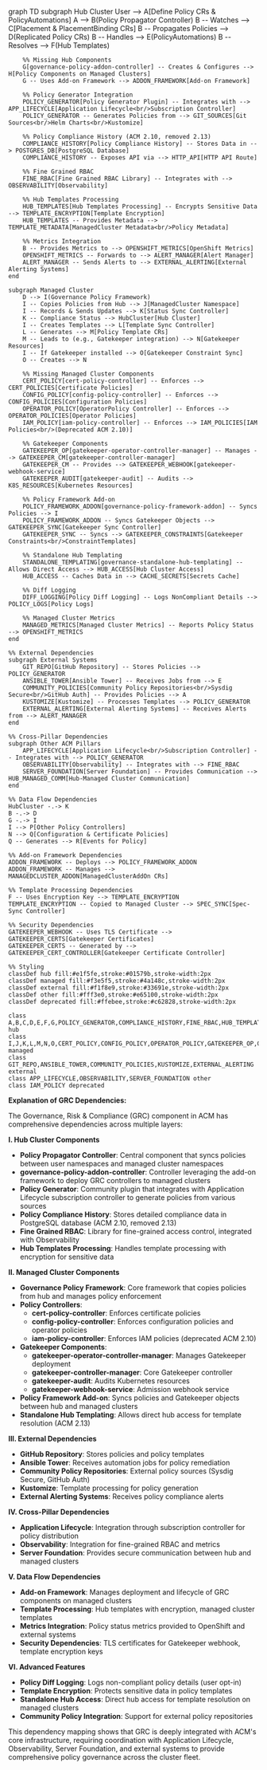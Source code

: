 graph TD
    subgraph Hub Cluster
        User --> A[Define Policy CRs & PolicyAutomations]
        A --> B(Policy Propagator Controller)
        B -- Watches --> C[Placement & PlacementBinding CRs]
        B -- Propagates Policies --> D(Replicated Policy CRs)
        B -- Handles --> E(PolicyAutomations)
        B -- Resolves --> F(Hub Templates)
        
        %% Missing Hub Components
        G[governance-policy-addon-controller] -- Creates & Configures --> H[Policy Components on Managed Clusters]
        G -- Uses Add-on Framework --> ADDON_FRAMEWORK[Add-on Framework]
        
        %% Policy Generator Integration
        POLICY_GENERATOR[Policy Generator Plugin] -- Integrates with --> APP_LIFECYCLE[Application Lifecycle<br/>Subscription Controller]
        POLICY_GENERATOR -- Generates Policies from --> GIT_SOURCES[Git Sources<br/>Helm Charts<br/>Kustomize]
        
        %% Policy Compliance History (ACM 2.10, removed 2.13)
        COMPLIANCE_HISTORY[Policy Compliance History] -- Stores Data in --> POSTGRES_DB[PostgreSQL Database]
        COMPLIANCE_HISTORY -- Exposes API via --> HTTP_API[HTTP API Route]
        
        %% Fine Grained RBAC
        FINE_RBAC[Fine Grained RBAC Library] -- Integrates with --> OBSERVABILITY[Observability]
        
        %% Hub Templates Processing
        HUB_TEMPLATES[Hub Templates Processing] -- Encrypts Sensitive Data --> TEMPLATE_ENCRYPTION[Template Encryption]
        HUB_TEMPLATES -- Provides Metadata --> TEMPLATE_METADATA[ManagedCluster Metadata<br/>Policy Metadata]
        
        %% Metrics Integration
        B -- Provides Metrics to --> OPENSHIFT_METRICS[OpenShift Metrics]
        OPENSHIFT_METRICS -- Forwards to --> ALERT_MANAGER[Alert Manager]
        ALERT_MANAGER -- Sends Alerts to --> EXTERNAL_ALERTING[External Alerting Systems]
    end

    subgraph Managed Cluster
        D --> I(Governance Policy Framework)
        I -- Copies Policies from Hub --> J[ManagedCluster Namespace]
        I -- Records & Sends Updates --> K[Status Sync Controller]
        K -- Compliance Status --> HubCluster[Hub Cluster]
        I -- Creates Templates --> L[Template Sync Controller]
        L -- Generates --> M[Policy Template CRs]
        M -- Leads to (e.g., Gatekeeper integration) --> N[Gatekeeper Resources]
        I -- If Gatekeeper installed --> O[Gatekeeper Constraint Sync]
        O -- Creates --> N
        
        %% Missing Managed Cluster Components
        CERT_POLICY[cert-policy-controller] -- Enforces --> CERT_POLICIES[Certificate Policies]
        CONFIG_POLICY[config-policy-controller] -- Enforces --> CONFIG_POLICIES[Configuration Policies]
        OPERATOR_POLICY[OperatorPolicy Controller] -- Enforces --> OPERATOR_POLICIES[Operator Policies]
        IAM_POLICY[iam-policy-controller] -- Enforces --> IAM_POLICIES[IAM Policies<br/>(Deprecated ACM 2.10)]
        
        %% Gatekeeper Components
        GATEKEEPER_OP[gatekeeper-operator-controller-manager] -- Manages --> GATEKEEPER_CM[gatekeeper-controller-manager]
        GATEKEEPER_CM -- Provides --> GATEKEEPER_WEBHOOK[gatekeeper-webhook-service]
        GATEKEEPER_AUDIT[gatekeeper-audit] -- Audits --> K8S_RESOURCES[Kubernetes Resources]
        
        %% Policy Framework Add-on
        POLICY_FRAMEWORK_ADDON[governance-policy-framework-addon] -- Syncs Policies --> I
        POLICY_FRAMEWORK_ADDON -- Syncs Gatekeeper Objects --> GATEKEEPER_SYNC[Gatekeeper Sync Controller]
        GATEKEEPER_SYNC -- Syncs --> GATEKEEPER_CONSTRAINTS[Gatekeeper Constraints<br/>ConstraintTemplates]
        
        %% Standalone Hub Templating
        STANDALONE_TEMPLATING[governance-standalone-hub-templating] -- Allows Direct Access --> HUB_ACCESS[Hub Cluster Access]
        HUB_ACCESS -- Caches Data in --> CACHE_SECRETS[Secrets Cache]
        
        %% Diff Logging
        DIFF_LOGGING[Policy Diff Logging] -- Logs NonCompliant Details --> POLICY_LOGS[Policy Logs]
        
        %% Managed Cluster Metrics
        MANAGED_METRICS[Managed Cluster Metrics] -- Reports Policy Status --> OPENSHIFT_METRICS
    end

    %% External Dependencies
    subgraph External Systems
        GIT_REPO[GitHub Repository] -- Stores Policies --> POLICY_GENERATOR
        ANSIBLE_TOWER[Ansible Tower] -- Receives Jobs from --> E
        COMMUNITY_POLICIES[Community Policy Repositories<br/>Sysdig Secure<br/>GitHub Auth] -- Provides Policies --> A
        KUSTOMIZE[Kustomize] -- Processes Templates --> POLICY_GENERATOR
        EXTERNAL_ALERTING[External Alerting Systems] -- Receives Alerts from --> ALERT_MANAGER
    end

    %% Cross-Pillar Dependencies
    subgraph Other ACM Pillars
        APP_LIFECYCLE[Application Lifecycle<br/>Subscription Controller] -- Integrates with --> POLICY_GENERATOR
        OBSERVABILITY[Observability] -- Integrates with --> FINE_RBAC
        SERVER_FOUNDATION[Server Foundation] -- Provides Communication --> HUB_MANAGED_COMM[Hub-Managed Cluster Communication]
    end

    %% Data Flow Dependencies
    HubCluster -.-> K
    B -.-> D
    G -.-> I
    I --> P[Other Policy Controllers]
    N --> Q[Configuration & Certificate Policies]
    Q -- Generates --> R[Events for Policy]
    
    %% Add-on Framework Dependencies
    ADDON_FRAMEWORK -- Deploys --> POLICY_FRAMEWORK_ADDON
    ADDON_FRAMEWORK -- Manages --> MANAGEDCLUSTER_ADDON[ManagedClusterAddOn CRs]
    
    %% Template Processing Dependencies
    F -- Uses Encryption Key --> TEMPLATE_ENCRYPTION
    TEMPLATE_ENCRYPTION -- Copied to Managed Cluster --> SPEC_SYNC[Spec-Sync Controller]
    
    %% Security Dependencies
    GATEKEEPER_WEBHOOK -- Uses TLS Certificate --> GATEKEEPER_CERTS[Gatekeeper Certificates]
    GATEKEEPER_CERTS -- Generated by --> GATEKEEPER_CERT_CONTROLLER[Gatekeeper Certificate Controller]
    
    %% Styling
    classDef hub fill:#e1f5fe,stroke:#01579b,stroke-width:2px
    classDef managed fill:#f3e5f5,stroke:#4a148c,stroke-width:2px
    classDef external fill:#f1f8e9,stroke:#33691e,stroke-width:2px
    classDef other fill:#fff3e0,stroke:#e65100,stroke-width:2px
    classDef deprecated fill:#ffebee,stroke:#c62828,stroke-width:2px

    class A,B,C,D,E,F,G,POLICY_GENERATOR,COMPLIANCE_HISTORY,FINE_RBAC,HUB_TEMPLATES hub
    class I,J,K,L,M,N,O,CERT_POLICY,CONFIG_POLICY,OPERATOR_POLICY,GATEKEEPER_OP,GATEKEEPER_CM,GATEKEEPER_AUDIT,POLICY_FRAMEWORK_ADDON managed
    class GIT_REPO,ANSIBLE_TOWER,COMMUNITY_POLICIES,KUSTOMIZE,EXTERNAL_ALERTING external
    class APP_LIFECYCLE,OBSERVABILITY,SERVER_FOUNDATION other
    class IAM_POLICY deprecated

**Explanation of GRC Dependencies:**

The Governance, Risk & Compliance (GRC) component in ACM has comprehensive dependencies across multiple layers:

**I. Hub Cluster Components**
- **Policy Propagator Controller**: Central component that syncs policies between user namespaces and managed cluster namespaces
- **governance-policy-addon-controller**: Controller leveraging the add-on framework to deploy GRC controllers to managed clusters
- **Policy Generator**: Community plugin that integrates with Application Lifecycle subscription controller to generate policies from various sources
- **Policy Compliance History**: Stores detailed compliance data in PostgreSQL database (ACM 2.10, removed 2.13)
- **Fine Grained RBAC**: Library for fine-grained access control, integrated with Observability
- **Hub Templates Processing**: Handles template processing with encryption for sensitive data

**II. Managed Cluster Components**
- **Governance Policy Framework**: Core framework that copies policies from hub and manages policy enforcement
- **Policy Controllers**: 
  - **cert-policy-controller**: Enforces certificate policies
  - **config-policy-controller**: Enforces configuration policies and operator policies
  - **iam-policy-controller**: Enforces IAM policies (deprecated ACM 2.10)
- **Gatekeeper Components**:
  - **gatekeeper-operator-controller-manager**: Manages Gatekeeper deployment
  - **gatekeeper-controller-manager**: Core Gatekeeper controller
  - **gatekeeper-audit**: Audits Kubernetes resources
  - **gatekeeper-webhook-service**: Admission webhook service
- **Policy Framework Add-on**: Syncs policies and Gatekeeper objects between hub and managed clusters
- **Standalone Hub Templating**: Allows direct hub access for template resolution (ACM 2.13)

**III. External Dependencies**
- **GitHub Repository**: Stores policies and policy templates
- **Ansible Tower**: Receives automation jobs for policy remediation
- **Community Policy Repositories**: External policy sources (Sysdig Secure, GitHub Auth)
- **Kustomize**: Template processing for policy generation
- **External Alerting Systems**: Receives policy compliance alerts

**IV. Cross-Pillar Dependencies**
- **Application Lifecycle**: Integration through subscription controller for policy distribution
- **Observability**: Integration for fine-grained RBAC and metrics
- **Server Foundation**: Provides secure communication between hub and managed clusters

**V. Data Flow Dependencies**
- **Add-on Framework**: Manages deployment and lifecycle of GRC components on managed clusters
- **Template Processing**: Hub templates with encryption, managed cluster templates
- **Metrics Integration**: Policy status metrics provided to OpenShift and external systems
- **Security Dependencies**: TLS certificates for Gatekeeper webhook, template encryption keys

**VI. Advanced Features**
- **Policy Diff Logging**: Logs non-compliant policy details (user opt-in)
- **Template Encryption**: Protects sensitive data in policy templates
- **Standalone Hub Access**: Direct hub access for template resolution on managed clusters
- **Community Policy Integration**: Support for external policy repositories

This dependency mapping shows that GRC is deeply integrated with ACM's core infrastructure, requiring coordination with Application Lifecycle, Observability, Server Foundation, and external systems to provide comprehensive policy governance across the cluster fleet.